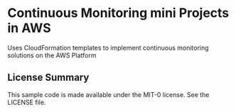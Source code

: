 # Continuous Monitoring mini Projects in AWS

Uses CloudFormation templates to implement continuous monitoring solutions on the AWS Platform

## License Summary

This sample code is made available under the MIT-0 license. See the LICENSE file.